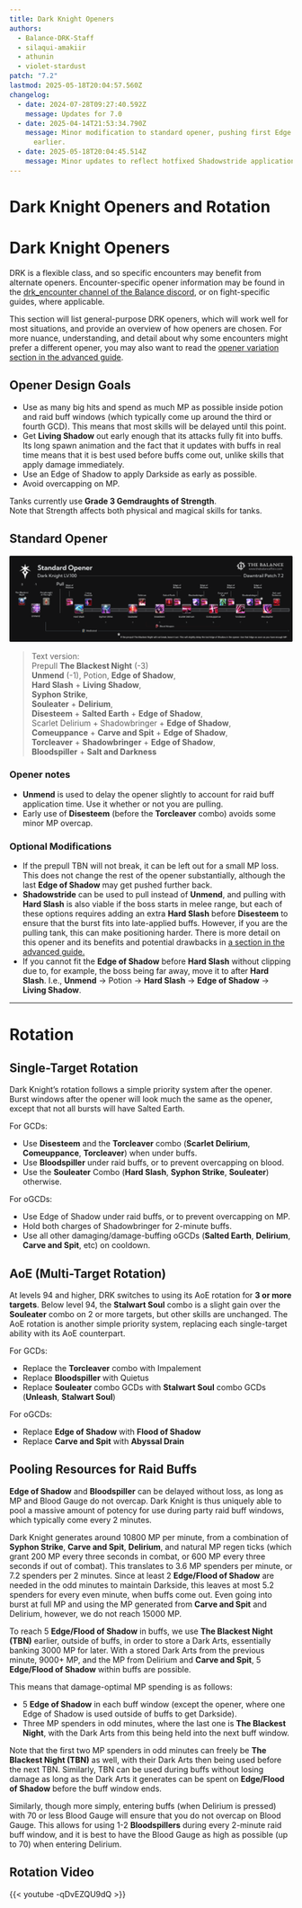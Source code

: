 ```yaml
---
title: Dark Knight Openers
authors:
  - Balance-DRK-Staff
  - silaqui-amakiir
  - athunin
  - violet-stardust
patch: "7.2"
lastmod: 2025-05-18T20:04:57.560Z
changelog:
  - date: 2024-07-28T09:27:40.592Z
    message: Updates for 7.0
  - date: 2025-04-14T21:53:34.790Z
    message: Minor modification to standard opener, pushing first Edge of Shadow
      earlier.
  - date: 2025-05-18T20:04:45.514Z
    message: Minor updates to reflect hotfixed Shadowstride application delay.
---
```

# Dark Knight Openers and Rotation

# Dark Knight Openers

DRK is a flexible class, and so specific encounters may benefit from alternate openers.
Encounter-specific opener information may be found in the [drk_encounter channel of the Balance discord](https://discord.com/channels/277897135515762698/1264618936297848926), or on fight-specific guides, where applicable.

This section will list general-purpose DRK openers, which will work well for most situations, and provide an overview of how openers are chosen. For more nuance, understanding, and detail about why some encounters might prefer a different opener, you may also want to read the [opener variation section in the advanced guide](/jobs/tanks/dark-knight/advanced-guide/#opener-variations).

## Opener Design Goals
* Use as many big hits and spend as much MP as possible inside potion and raid buff windows (which typically come up around the third or fourth GCD). This means that most skills will be delayed until this point.
* Get **Living Shadow** out early enough that its attacks fully fit into buffs. Its long spawn animation and the fact that it updates with buffs in real time means that it is best used before buffs come out, unlike skills that apply damage immediately.
* Use an Edge of Shadow to apply Darkside as early as possible.
* Avoid overcapping on MP.


Tanks currently use **Grade 3 Gemdraughts of Strength**.
<br>Note that Strength affects both physical and magical skills for tanks.

## Standard Opener

![7.2 Standard Dark Knight Opener](/img/drk_opener_7_2.png "Standard")

> Text version: <br/>
> Prepull **The Blackest Night** (-3) <br/> 
> **Unmend** (-1), Potion, **Edge of Shadow**, <br/> 
> **Hard Slash** + **Living Shadow**, <br/>
> **Syphon Strike**, <br/>
> **Souleater** + **Delirium**, <br/>
> **Disesteem** + **Salted Earth** + **Edge of Shadow**, <br/>
> Scarlet Delirium + Shadowbringer + **Edge of Shadow**, <br/>
> **Comeuppance** + **Carve and Spit** + **Edge of Shadow**, <br/>
> **Torcleaver** + **Shadowbringer** + **Edge of Shadow**, <br/>
> **Bloodspiller** + **Salt and Darkness**

### Opener notes
* **Unmend** is used to delay the opener slightly to account for raid buff application time. Use it whether or not you are pulling.
* Early use of **Disesteem** (before the **Torcleaver** combo) avoids some minor MP overcap.

### Optional Modifications
* If the prepull TBN will not break, it can be left out for a small MP loss. This does not change the rest of the opener substantially, although the last **Edge of Shadow** may get pushed further back.
* **Shadowstride** can be used to pull instead of **Unmend**, and pulling with **Hard Slash** is also viable if the boss starts in melee range, but each of these options requires adding an extra **Hard Slash** before **Disesteem** to ensure that the burst fits into late-applied buffs. However, if you are the pulling tank, this can make positioning harder. There is more detail on this opener and its benefits and potential drawbacks in [a section in the advanced guide.](/jobs/tanks/dark-knight/advanced-guide/#opening-with-shadowstride)
* If you cannot fit the **Edge of Shadow** before **Hard Slash** without clipping due to, for example, the boss being far away, move it to after **Hard Slash**. I.e., **Unmend** -> Potion -> **Hard Slash** -> **Edge of Shadow** -> **Living Shadow**.

- - -

# Rotation

## Single-Target Rotation

Dark Knight’s rotation follows a simple priority system after the opener.
Burst windows after the opener will look much the same as the opener, except that not all bursts will have Salted Earth.

For GCDs:
* Use **Disesteem** and the **Torcleaver** combo (**Scarlet Delirium**, **Comeuppance**, **Torcleaver**) when under buffs.
* Use **Bloodspiller** under raid buffs, or to prevent overcapping on blood.
* Use the **Souleater** Combo (**Hard Slash**, **Syphon Strike**, **Souleater**) otherwise.

For oGCDs:
* Use Edge of Shadow under raid buffs, or to prevent overcapping on MP.
* Hold both charges of Shadowbringer for 2-minute buffs.
* Use all other damaging/damage-buffing oGCDs (**Salted Earth**, **Delirium**, **Carve and Spit**, etc) on cooldown.

## AoE (Multi-Target Rotation)

At levels 94 and higher, DRK switches to using its AoE rotation for **3 or more targets**. Below level 94, the **Stalwart Soul** combo is a slight gain over the **Souleater** combo on 2 or more targets, but other skills are unchanged.
The AoE rotation is another simple priority system, replacing each single-target ability with its AoE counterpart.

For GCDs:
* Replace the **Torcleaver** combo with Impalement
* Replace **Bloodspiller** with Quietus
* Replace **Souleater** combo GCDs with **Stalwart Soul** combo GCDs (**Unleash**, **Stalwart Soul**)

For oGCDs:
* Replace **Edge of Shadow** with **Flood of Shadow**
* Replace **Carve and Spit** with **Abyssal Drain**


## Pooling Resources for Raid Buffs

**Edge of Shadow** and **Bloodspiller** can be delayed without loss, as long as MP and Blood Gauge do not overcap. Dark Knight is thus uniquely able to pool a massive amount of potency for use during party raid buff windows, which typically come every 2 minutes.

Dark Knight generates around 10800 MP per minute, from a combination of **Syphon Strike**, **Carve and Spit**, **Delirium**, and natural MP regen ticks (which grant 200 MP every three seconds in combat, or 600 MP every three seconds if out of combat).
This translates to 3.6 MP spenders per minute, or 7.2 spenders per 2 minutes.
Since at least 2 **Edge/Flood of Shadow** are needed in the odd minutes to maintain Darkside, this leaves at most 5.2 spenders for every even minute, when buffs come out.
Even going into burst at full MP and using the MP generated from **Carve and Spit** and Delirium, however, we do not reach 15000 MP.

To reach 5 **Edge/Flood of Shadow** in buffs, we use **The Blackest Night (TBN)** earlier, outside of buffs, in order to store a Dark Arts, essentially banking 3000 MP for later.
With a stored Dark Arts from the previous minute, 9000+ MP, and the MP from Delirium and **Carve and Spit**, 5 **Edge/Flood of Shadow** within buffs are possible.

This means that damage-optimal MP spending is as follows:
* 5 **Edge of Shadow** in each buff window (except the opener, where one Edge of Shadow is used outside of buffs to get Darkside).
* Three MP spenders in odd minutes, where the last one is **The Blackest Night**, with the Dark Arts from this being held into the next buff window.

Note that the first two MP spenders in odd minutes can freely be **The Blackest Night (TBN)** as well, with their Dark Arts then being used before the next TBN.
Similarly, TBN can be used during buffs without losing damage as long as the Dark Arts it generates can be spent on **Edge/Flood of Shadow** before the buff window ends.

Similarly, though more simply, entering buffs (when Delirium is pressed) with 70 or less Blood Gauge will ensure that you do not overcap on Blood Gauge.
This allows for using 1-2 **Bloodspillers** during every 2-minute raid buff window, and it is best to have the Blood Gauge as high as possible (up to 70) when entering Delirium.

## Rotation Video

{{< youtube -qDvEZQU9dQ >}}